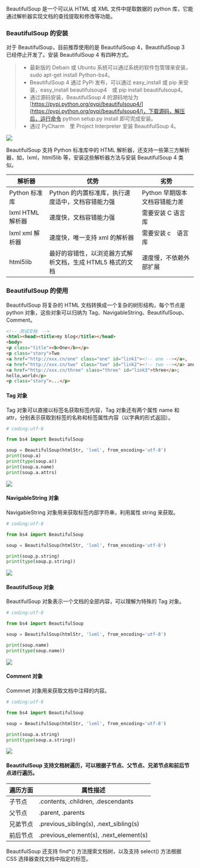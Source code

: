BeautifulSoup 是一个可以从 HTML 或 XML 文件中提取数据的 python 库，它能通过解析器实现文档的查找提取和修改等功能。

### BeautifulSoup 的安装
对于 BeautifulSoup，目前推荐使用的是 BeautifulSoup 4，BeautifulSoup 3　已经停止开发了。安装 BeautifulSoup 4 有四种方式。

> * 最新版的 Debain 或 Ubuntu 系统可以通过系统的软件包管理来安装，sudo apt-get install Python-bs4。
> * BeautifulSoup 4 通过 PyPi 发布，可以通过 easy_install 或 pip 来安装，easy_install beautifulsoup4　或 pip install beautifulsoup4。
> * 通过源码安装，BeautifulSoup 4 的源码地址为[https://pypi.python.org/pypi/beautifulsoup4/](https://pypi.python.org/pypi/beautifulsoup4/)，下载源码，解压后，运行命令 python setup.py install 即可完成安装。
> * 通过 PyCharm　里 Project Interpreter 安装 BeautifulSoup 4。

![](images/2018/August/Screenshot%20from%202018-08-09%2012-55-42.png)

BeautifulSoup 支持 Python 标准库中的 HTML 解析器，还支持一些第三方解析器，如，lxml，html5lib 等，安装这些解析器方法与安装 BeautifulSoup 4 类似。

| 解析器 | 优势 | 劣势 |
| ------ | ------ | ------ |
| Python 标准库 | Python 的内置标准库，执行速度适中，文档容错能力强 | Python 早期版本文档容错能力差 |
| lxml HTML 解析器 | 速度快，文档容错能力强 | 需要安装 C 语言库 |
| lxml xml 解析器 | 速度快，唯一支持 xml 的解析器 | 需要安装 c　语言库 |
| html5lib | 最好的容错性，以浏览器方式解析文档，生成 HTML5 格式的文档 | 速度慢，不依赖外部扩展 |

### BeautifulSoup 的使用
BeautifulSoup 将复杂的 HTML 文档转换成一个复杂的树形结构，每个节点是 python 对象，这些对象可以归纳为 Tag、NavigableString、BeautifulSoup、Comment。

```html
<!-- 测试文档　-->
<html><head><title>my blog</title></head>
<body>
<p class="title"><b>One</b></p>
<p class="story">Two
<a href="http://xxx.cn/one" class="one" id="link1"><!-- one --></a>,
<a href="http://xxx.cn/two" class="two" id="link2"><!-- two --></a> and
<a href="http://xxx.cn/three" class="three" id="link3">three</a>;
hello,world</p>
<p class="story">...</p>
```

#### Tag 对象
Tag 对象可以直接以标签名获取标签内容，Tag 对象还有两个属性 name 和 attr，分别表示获取到标签的名称和标签属性内容（以字典的形式返回）。

```python
# coding:utf-8

from bs4 import BeautifulSoup

soup = BeautifulSoup(htmlStr, 'lxml', from_encoding='utf-8')
print(soup.a)
print(type(soup.a))
print(soup.a.name)
print(soup.a.attrs)
```

![](images/2018/August/Screenshot%20from%202018-08-10%2014-18-03.png)

#### NavigableString 对象
NavigableString 对象用来获取标签内部字符串，利用属性 string 来获取。

```python
# coding:utf-8

from bs4 import BeautifulSoup

soup = BeautifulSoup(htmlStr, 'lxml', from_encoding='utf-8')

print(soup.p.string)
print(type(soup.p.string))
```

![](images/2018/August/Screenshot%20from%202018-08-10%2014-24-18.png)

#### BeautifulSoup 对象
BeautifulSoup 对象表示一个文档的全部内容，可以理解为特殊的 Tag 对象。

```python
# coding:utf-8

from bs4 import BeautifulSoup

soup = BeautifulSoup(htmlStr, 'lxml', from_encoding='utf-8')

print(soup.name)
print(type(soup.name))
```

![](images/2018/August/Screenshot%20from%202018-08-10%2014-29-25.png)

#### Comment 对象
Commnet 对象用来获取文档中注释的内容。

```python
# coding:utf-8

from bs4 import BeautifulSoup

soup = BeautifulSoup(htmlStr, 'lxml', from_encoding='utf-8')

print(soup.a.string)
print(type(soup.a.string))
```

![](images/2018/August/Screenshot%20from%202018-08-10%2014-32-08.png)

#### BeautifulSoup 支持文档树遍历，可以根据子节点、父节点、兄弟节点和前后节点进行遍历。

| 遍历方面 | 属性描述 |
| ------ | ------ |
| 子节点 | .contents, .children, .descendants |
| 父节点 | .parent, .parents |
| 兄弟节点 | .previous_sibling(s), .next_sibling(s) |
| 前后节点 | .previous_element(s), .next_element(s) |

BeautifulSoup 还支持 find*() 方法搜索文档树，以及支持 select() 方法根据　CSS 选择器查找文档中指定的标签。
